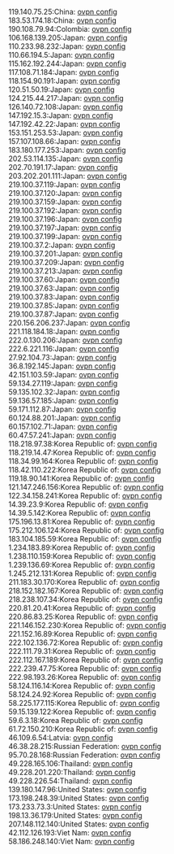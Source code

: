 119.140.75.25:China: [ovpn config](vpn/119_140_75_25.ovpn)  
183.53.174.18:China: [ovpn config](vpn/183_53_174_18.ovpn)  
190.108.79.94:Colombia: [ovpn config](vpn/190_108_79_94.ovpn)  
106.168.139.205:Japan: [ovpn config](vpn/106_168_139_205.ovpn)  
110.233.98.232:Japan: [ovpn config](vpn/110_233_98_232.ovpn)  
110.66.194.5:Japan: [ovpn config](vpn/110_66_194_5.ovpn)  
115.162.192.244:Japan: [ovpn config](vpn/115_162_192_244.ovpn)  
117.108.71.184:Japan: [ovpn config](vpn/117_108_71_184.ovpn)  
118.154.90.191:Japan: [ovpn config](vpn/118_154_90_191.ovpn)  
120.51.50.19:Japan: [ovpn config](vpn/120_51_50_19.ovpn)  
124.215.44.217:Japan: [ovpn config](vpn/124_215_44_217.ovpn)  
126.140.72.108:Japan: [ovpn config](vpn/126_140_72_108.ovpn)  
147.192.15.3:Japan: [ovpn config](vpn/147_192_15_3.ovpn)  
147.192.42.22:Japan: [ovpn config](vpn/147_192_42_22.ovpn)  
153.151.253.53:Japan: [ovpn config](vpn/153_151_253_53.ovpn)  
157.107.108.66:Japan: [ovpn config](vpn/157_107_108_66.ovpn)  
183.180.177.253:Japan: [ovpn config](vpn/183_180_177_253.ovpn)  
202.53.114.135:Japan: [ovpn config](vpn/202_53_114_135.ovpn)  
202.70.191.17:Japan: [ovpn config](vpn/202_70_191_17.ovpn)  
203.202.201.111:Japan: [ovpn config](vpn/203_202_201_111.ovpn)  
219.100.37.119:Japan: [ovpn config](vpn/219_100_37_119.ovpn)  
219.100.37.120:Japan: [ovpn config](vpn/219_100_37_120.ovpn)  
219.100.37.159:Japan: [ovpn config](vpn/219_100_37_159.ovpn)  
219.100.37.192:Japan: [ovpn config](vpn/219_100_37_192.ovpn)  
219.100.37.196:Japan: [ovpn config](vpn/219_100_37_196.ovpn)  
219.100.37.197:Japan: [ovpn config](vpn/219_100_37_197.ovpn)  
219.100.37.199:Japan: [ovpn config](vpn/219_100_37_199.ovpn)  
219.100.37.2:Japan: [ovpn config](vpn/219_100_37_2.ovpn)  
219.100.37.201:Japan: [ovpn config](vpn/219_100_37_201.ovpn)  
219.100.37.209:Japan: [ovpn config](vpn/219_100_37_209.ovpn)  
219.100.37.213:Japan: [ovpn config](vpn/219_100_37_213.ovpn)  
219.100.37.60:Japan: [ovpn config](vpn/219_100_37_60.ovpn)  
219.100.37.63:Japan: [ovpn config](vpn/219_100_37_63.ovpn)  
219.100.37.83:Japan: [ovpn config](vpn/219_100_37_83.ovpn)  
219.100.37.85:Japan: [ovpn config](vpn/219_100_37_85.ovpn)  
219.100.37.87:Japan: [ovpn config](vpn/219_100_37_87.ovpn)  
220.156.206.237:Japan: [ovpn config](vpn/220_156_206_237.ovpn)  
221.118.184.18:Japan: [ovpn config](vpn/221_118_184_18.ovpn)  
222.0.130.206:Japan: [ovpn config](vpn/222_0_130_206.ovpn)  
222.6.221.116:Japan: [ovpn config](vpn/222_6_221_116.ovpn)  
27.92.104.73:Japan: [ovpn config](vpn/27_92_104_73.ovpn)  
36.8.192.145:Japan: [ovpn config](vpn/36_8_192_145.ovpn)  
42.151.103.59:Japan: [ovpn config](vpn/42_151_103_59.ovpn)  
59.134.27.119:Japan: [ovpn config](vpn/59_134_27_119.ovpn)  
59.135.102.32:Japan: [ovpn config](vpn/59_135_102_32.ovpn)  
59.136.57.185:Japan: [ovpn config](vpn/59_136_57_185.ovpn)  
59.171.112.87:Japan: [ovpn config](vpn/59_171_112_87.ovpn)  
60.124.88.201:Japan: [ovpn config](vpn/60_124_88_201.ovpn)  
60.157.102.71:Japan: [ovpn config](vpn/60_157_102_71.ovpn)  
60.47.57.241:Japan: [ovpn config](vpn/60_47_57_241.ovpn)  
118.218.97.38:Korea Republic of: [ovpn config](vpn/118_218_97_38.ovpn)  
118.219.14.47:Korea Republic of: [ovpn config](vpn/118_219_14_47.ovpn)  
118.34.99.164:Korea Republic of: [ovpn config](vpn/118_34_99_164.ovpn)  
118.42.110.222:Korea Republic of: [ovpn config](vpn/118_42_110_222.ovpn)  
119.18.90.141:Korea Republic of: [ovpn config](vpn/119_18_90_141.ovpn)  
121.147.246.156:Korea Republic of: [ovpn config](vpn/121_147_246_156.ovpn)  
122.34.158.241:Korea Republic of: [ovpn config](vpn/122_34_158_241.ovpn)  
14.39.23.9:Korea Republic of: [ovpn config](vpn/14_39_23_9.ovpn)  
14.39.5.142:Korea Republic of: [ovpn config](vpn/14_39_5_142.ovpn)  
175.196.13.81:Korea Republic of: [ovpn config](vpn/175_196_13_81.ovpn)  
175.212.106.124:Korea Republic of: [ovpn config](vpn/175_212_106_124.ovpn)  
183.104.185.59:Korea Republic of: [ovpn config](vpn/183_104_185_59.ovpn)  
1.234.183.89:Korea Republic of: [ovpn config](vpn/1_234_183_89.ovpn)  
1.238.110.159:Korea Republic of: [ovpn config](vpn/1_238_110_159.ovpn)  
1.239.136.69:Korea Republic of: [ovpn config](vpn/1_239_136_69.ovpn)  
1.245.212.131:Korea Republic of: [ovpn config](vpn/1_245_212_131.ovpn)  
211.183.30.170:Korea Republic of: [ovpn config](vpn/211_183_30_170.ovpn)  
218.152.182.167:Korea Republic of: [ovpn config](vpn/218_152_182_167.ovpn)  
218.238.107.34:Korea Republic of: [ovpn config](vpn/218_238_107_34.ovpn)  
220.81.20.41:Korea Republic of: [ovpn config](vpn/220_81_20_41.ovpn)  
220.86.83.25:Korea Republic of: [ovpn config](vpn/220_86_83_25.ovpn)  
221.146.152.230:Korea Republic of: [ovpn config](vpn/221_146_152_230.ovpn)  
221.152.16.89:Korea Republic of: [ovpn config](vpn/221_152_16_89.ovpn)  
222.102.136.72:Korea Republic of: [ovpn config](vpn/222_102_136_72.ovpn)  
222.111.79.31:Korea Republic of: [ovpn config](vpn/222_111_79_31.ovpn)  
222.112.167.189:Korea Republic of: [ovpn config](vpn/222_112_167_189.ovpn)  
222.239.47.75:Korea Republic of: [ovpn config](vpn/222_239_47_75.ovpn)  
222.98.193.26:Korea Republic of: [ovpn config](vpn/222_98_193_26.ovpn)  
58.124.116.14:Korea Republic of: [ovpn config](vpn/58_124_116_14.ovpn)  
58.124.24.92:Korea Republic of: [ovpn config](vpn/58_124_24_92.ovpn)  
58.225.177.115:Korea Republic of: [ovpn config](vpn/58_225_177_115.ovpn)  
59.15.139.122:Korea Republic of: [ovpn config](vpn/59_15_139_122.ovpn)  
59.6.3.18:Korea Republic of: [ovpn config](vpn/59_6_3_18.ovpn)  
61.72.150.210:Korea Republic of: [ovpn config](vpn/61_72_150_210.ovpn)  
46.109.6.54:Latvia: [ovpn config](vpn/46_109_6_54.ovpn)  
46.38.28.215:Russian Federation: [ovpn config](vpn/46_38_28_215.ovpn)  
95.70.28.168:Russian Federation: [ovpn config](vpn/95_70_28_168.ovpn)  
49.228.165.106:Thailand: [ovpn config](vpn/49_228_165_106.ovpn)  
49.228.201.220:Thailand: [ovpn config](vpn/49_228_201_220.ovpn)  
49.228.226.54:Thailand: [ovpn config](vpn/49_228_226_54.ovpn)  
139.180.147.96:United States: [ovpn config](vpn/139_180_147_96.ovpn)  
173.198.248.39:United States: [ovpn config](vpn/173_198_248_39.ovpn)  
173.233.73.3:United States: [ovpn config](vpn/173_233_73_3.ovpn)  
198.13.36.179:United States: [ovpn config](vpn/198_13_36_179.ovpn)  
207.148.112.140:United States: [ovpn config](vpn/207_148_112_140.ovpn)  
42.112.126.193:Viet Nam: [ovpn config](vpn/42_112_126_193.ovpn)  
58.186.248.140:Viet Nam: [ovpn config](vpn/58_186_248_140.ovpn)  
